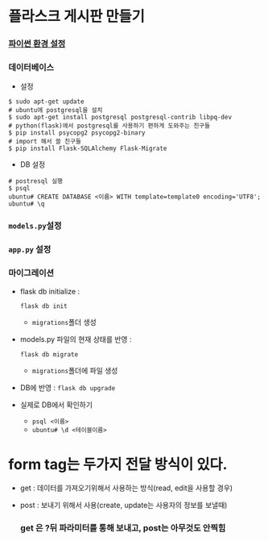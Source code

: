# 플라스크 게시판 만들기

### [파이썬 환경 설정](https://github.com/mcDeeplearning/TIL/blob/master/%ED%8C%8C%EC%9D%B4%EC%8D%AC%20%ED%99%98%EA%B2%BD%EC%84%A4%EC%A0%95.md)

### 데이터베이스

- 설정

```
$ sudo apt-get update
# ubuntu에 postgresql을 설치
$ sudo apt-get install postgresql postgresql-contrib libpq-dev
# python(flask)에서 postgresql를 사용하기 편하게 도와주는 친구들
$ pip install psycopg2 psycopg2-binary
# import 해서 쓸 친구들
$ pip install Flask-SQLAlchemy Flask-Migrate
```

- DB 설정

```
# postresql 실행
$ psql
ubuntu# CREATE DATABASE <이름> WITH template=template0 encoding='UTF8';
ubuntu# \q 
```

### `models.py`설정

### `app.py` 설정

### 마이그레이션

- flask db initialize :

   

  ```
  flask db init
  ```

  - `migrations`폴더 생성

- models.py 파일의 현재 상태를 반영 :

   

  ```
  flask db migrate
  ```

  - `migrations`폴더에 파일 생성

- DB에 반영 : `flask db upgrade`

- 실제로 DB에서 확인하기

  - `psql <이름>`
  - `ubuntu# \d <테이블이름>`





# form tag는 두가지 전달 방식이 있다.

- get : 데이터를 가져오기위해서 사용하는 방식(read, edit을 사용할 경우)

- post : 보내기 위해서 사용(create, update는 사용자의 정보를 보낼때)

  ### get 은 ?뒤 파라미터를 통해 보내고, post는 아무것도 안찍힘



